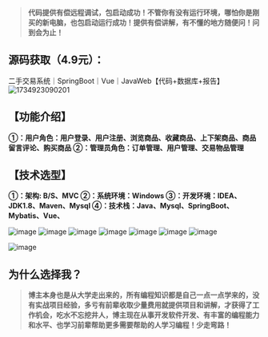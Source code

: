 
> **代码提供有偿远程调试，包启动成功！不管你有没有运行环境，哪怕你是刚买的新电脑，也包启动运行成功！提供有偿讲解，有不懂的地方随便问！问到会为止！**
## 源码获取（4.9元）：
二手交易系统｜SpringBoot｜Vue｜JavaWeb【代码+数据库+报告】
![1734923090201](https://github.com/user-attachments/assets/e3f306ab-624c-4fce-920b-fc1eccfd8de5)

## 【功能介绍】
**①：用户角色：用户登录、用户注册、浏览商品、收藏商品、上下架商品、商品留言评论、购买商品
②：管理员角色：订单管理、用户管理、交易物品管理**

## 【技术选型】
**①：架构: B/S、MVC
②：系统环境：Windows
③：开发环境：IDEA、JDK1.8、Maven、Mysql
④：技术栈：Java、Mysql、SpringBoot、Mybatis、Vue、**

![image](https://github.com/user-attachments/assets/74b6ae8d-22ad-409d-9806-4cf258784080)
![image](https://github.com/user-attachments/assets/b0945973-b5db-4f2e-ac0a-2b4d3e7eb925)
![image](https://github.com/user-attachments/assets/76d68b18-b378-4053-939c-9c0ff738703d)
![image](https://github.com/user-attachments/assets/07797abf-e3a9-484b-9a8f-04a550d390ca)
![image](https://github.com/user-attachments/assets/8e649ba5-a6e1-47b1-8429-26c2d218ac59)
![image](https://github.com/user-attachments/assets/b4d7b897-d1e4-44fa-aeda-f2235673627b)
![image](https://github.com/user-attachments/assets/d57e31fc-53d4-4a51-b1c4-526127485c81)

![image](https://github.com/user-attachments/assets/9a6dece3-ff60-4b67-9d90-8c65f9512e69)




## 为什么选择我？

> **博主本身也是从大学走出来的，所有编程知识都是自己一点一点学来的，没有实战项目经验，多亏有前辈收取少量费用就提供项目和讲解，才获得了工作机会，吃水不忘挖井人，博主现在从事开发软件开发、有丰富的编程能力和水平、也学习前辈帮助更多需要帮助的人学习编程！少走弯路！**

